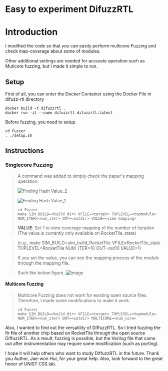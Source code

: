 Easy to experiment DifuzzRTL
============================

# Introduction

I modified the code so that you can easily perform multicore Fuzzing and check map-coverage about some of modules.



Other additional settings are needed for accurate operation such as Muticore fuzzing, but I made it simple to run.



## Setup

First of all, you can enter the Docker Container using the Docker File in difuzz-rtl directory


```
docker build -t difuzzrtl .
docker run -it --name difuzzrtl difuzzrtl:latest
```

Before fuzzing, you need to setup.

```
cd Fuzzer
. ./setup.sh
```

## Instructions

### Singlecore Fuzzing
>
> A command was added to simply check the paper's mapping operation.
> 
> ![Finding Hash Value_2](https://user-images.githubusercontent.com/121912362/220507933-54067bae-4d96-43f6-8daa-b3698b06a3f4.jpg)
> 
> ![Finding Hash Value_1](https://user-images.githubusercontent.com/121912362/220508043-1c8bd5fe-8dbf-4600-ac6c-47bcd93fb5c0.jpg)
>
> ```
> cd Fuzzer
> make SIM_BUILD=<build_dir> VFILE=<target> TOPLEVEL=<topmodule> NUM_ITER=<num_iter> OUT=<outdir> VALUE=<view mapping>
> ```
> **VALUE**:     Set 1 to view coverage mapping of the number of iteration
>                (The value is currently only available on RocketTile_state)



>  (e.g., make SIM_BUILD=sim_build_RocketTile VFILE=RocketTile_state TOPLEVEL=RocketTile NUM_ITER=10 OUT=out10 VALUE=1)
>
> If you set the value, you can see the mapping process of the module through the mapping file. 



> Such like below figure.
> ![image](https://user-images.githubusercontent.com/121912362/220509706-b99351c1-ab46-4ed5-900c-eeb83d92bb19.png)



#### Multicore Fuzzing
> 
> Multicore Fuzzing does not work for existing open source files. 
> Therefore, I made some modifications to make it work.
> 
> ```
> cd Fuzzer
> make SIM_BUILD=<build_dir> VFILE=<target> TOPLEVEL=<topmodule> NUM_ITER=<num_iter> OUT=<outdir> MULTICORE=<num_core>
> 
> ```




Also, I wanted to find out the versatility of DiffuzzRTL. So I tried fuzzing the fir file of another chip based on RocketTile through the open source DiffuzzRTL.
As a result, fuzzing is possible, but the Verilog file that came out after instrumentation may require some modification (such as porting).


I hope it will help others who want to study DiffuzzRTL in the future. 
Thank you Author, Jae-won Hur, for your great help. 
Also, look forward to the great honor of UNIST CSS lab.

